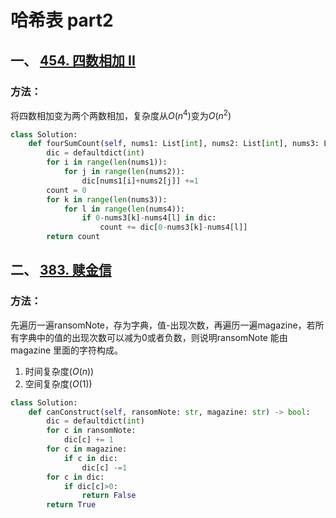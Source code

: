 # 哈希表 part2
## 一、 [454. 四数相加 II](https://leetcode.cn/problems/4sum-ii/description/)
### 方法：
将四数相加变为两个两数相加，复杂度从$O(n^4)$变为$O(n^2)$

```python
class Solution:
    def fourSumCount(self, nums1: List[int], nums2: List[int], nums3: List[int], nums4: List[int]) -> int:
        dic = defaultdict(int)
        for i in range(len(nums1)):
            for j in range(len(nums2)):
                dic[nums1[i]+nums2[j]] +=1
        count = 0
        for k in range(len(nums3)):
            for l in range(len(nums4)):
                if 0-nums3[k]-nums4[l] in dic:
                    count += dic[0-nums3[k]-nums4[l]] 
        return count
```

## 二、 [383. 赎金信](https://leetcode.cn/problems/ransom-note/description/)

### 方法：
先遍历一遍ransomNote，存为字典，值-出现次数，再遍历一遍magazine，若所有字典中的值的出现次数可以减为0或者负数，则说明ransomNote 能由 magazine 里面的字符构成。
1. 时间复杂度$(O(n))$
2. 空间复杂度$(O(1))$

```python
class Solution:
    def canConstruct(self, ransomNote: str, magazine: str) -> bool:
        dic = defaultdict(int)
        for c in ransomNote:
            dic[c] += 1
        for c in magazine:
            if c in dic:
                dic[c] -=1
        for c in dic:
            if dic[c]>0:
                return False
        return True
```